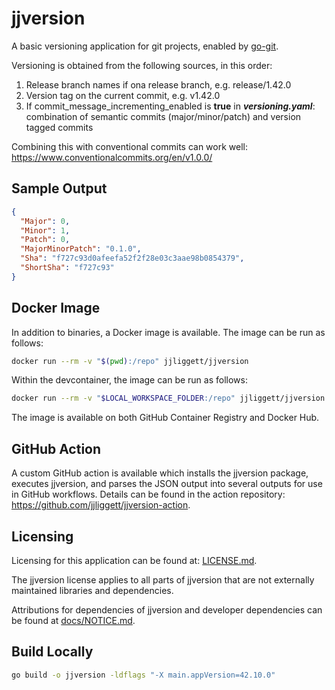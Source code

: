 # jjversion

A basic versioning application for git projects, enabled by [go-git](https://github.com/go-git/go-git).

Versioning is obtained from the following sources, in this order:

1. Release branch names if ona release branch, e.g. release/1.42.0
2. Version tag on the current commit, e.g. v1.42.0
3. If commit_message_incrementing_enabled is **true** in ***versioning.yaml***: combination of semantic commits (major/minor/patch) and version tagged commits

Combining this with conventional commits can work well: <https://www.conventionalcommits.org/en/v1.0.0/>

## Sample Output

```json
{
  "Major": 0,
  "Minor": 1,
  "Patch": 0,
  "MajorMinorPatch": "0.1.0",
  "Sha": "f727c93d0afeefa52f2f28e03c3aae98b0854379",
  "ShortSha": "f727c93"
}
```

## Docker Image

In addition to binaries, a Docker image is available. The image can be run as follows:

```sh
docker run --rm -v "$(pwd):/repo" jjliggett/jjversion
```

Within the devcontainer, the image can be run as follows:

```sh
docker run --rm -v "$LOCAL_WORKSPACE_FOLDER:/repo" jjliggett/jjversion
```

The image is available on both GitHub Container Registry and Docker Hub.

## GitHub Action

A custom GitHub action is available which installs the jjversion package, executes jjversion, and parses the JSON output into several outputs for use in GitHub workflows. Details can be found in the action repository: <https://github.com/jjliggett/jjversion-action>.

## Licensing

Licensing for this application can be found at: [LICENSE.md](LICENSE.md).

The jjversion license applies to all parts of jjversion that are not
externally maintained libraries and dependencies.

Attributions for dependencies of jjversion and developer
dependencies can be found at [docs/NOTICE.md](docs/NOTICE.md).

## Build Locally

```sh
go build -o jjversion -ldflags "-X main.appVersion=42.10.0"
```

